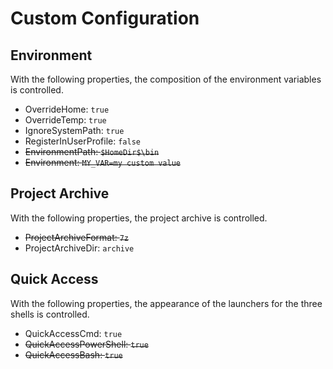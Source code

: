 ﻿# Custom Configuration

## Environment

With the following properties, the composition of the environment variables is controlled.

* OverrideHome: `true`
* OverrideTemp: `true`
* IgnoreSystemPath: `true`
* RegisterInUserProfile: `false`
* ~~EnvironmentPath: `$HomeDir$\bin`~~
* ~~Environment: `MY_VAR=my custom value`~~

## Project Archive

With the following properties, the project archive is controlled.

* ~~ProjectArchiveFormat: `7z`~~
* ProjectArchiveDir: `archive`

## Quick Access

With the following properties, the appearance of the launchers for the three shells is controlled.

* QuickAccessCmd: `true`
* ~~QuickAccessPowerShell: `true`~~
* ~~QuickAccessBash: `true`~~
